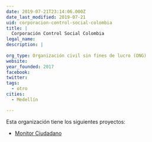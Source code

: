 ```yaml
---
date: 2019-07-21T23:14:06.000Z
date_last_modified: 2019-07-21
uid: corporacion-control-social-colombia
title: |
  Corporación Control Social Colombia
legal_name: 
description: |
  
org_type: Organización civil sin fines de lucro (ONG)
website: 
year_founded: 2017
facebook: 
twitter: 
tags:
  - otro
cities: 
  - Medellín

---
```


Esta organización tiene los siguientes proyectos:

- [Monitor Ciudadano](/proyectos/monitor-ciudadano)
